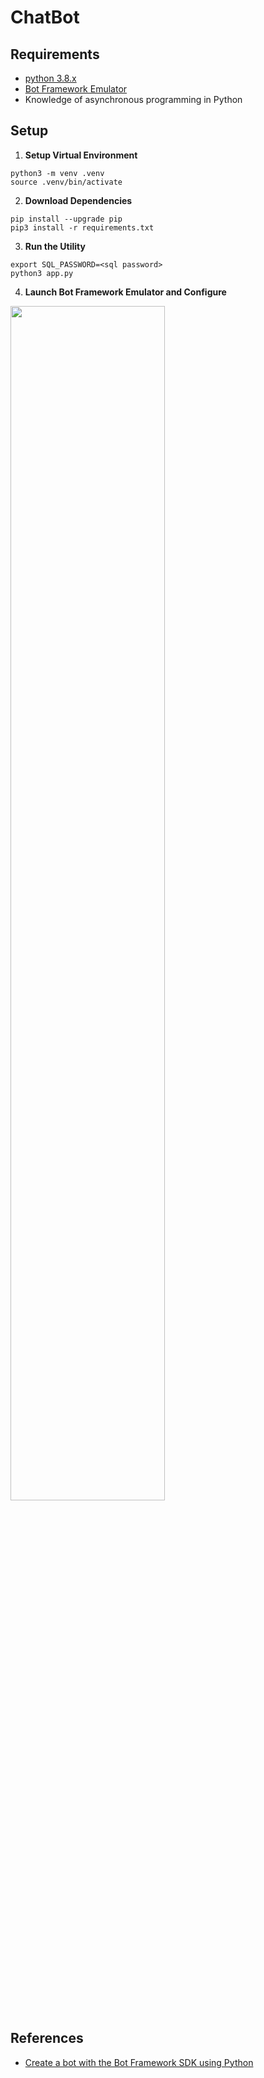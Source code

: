 # ChatBot

## Requirements

- [python 3.8.x](https://www.python.org/downloads/release/python-380/)
- [Bot Framework Emulator](https://github.com/microsoft/BotFramework-Emulator) 
- Knowledge of asynchronous programming in Python

## Setup

1. **Setup Virtual Environment** 
```
python3 -m venv .venv
source .venv/bin/activate
```

2. **Download Dependencies** 
```
pip install --upgrade pip
pip3 install -r requirements.txt
```

3. **Run the Utility**
```
export SQL_PASSWORD=<sql password>
python3 app.py
```

4. **Launch Bot Framework Emulator and Configure**  
<img src="images/emulator-config.png" width="70%">

## References
* [Create a bot with the Bot Framework SDK using Python](https://learn.microsoft.com/en-us/azure/bot-service/bot-service-quickstart-create-bot?view=azure-bot-service-4.0&tabs=csharp%2Cvs)